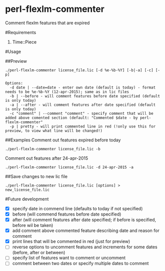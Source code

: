 perl-flexlm-commenter
=====================

Comment flexlm features that are expired

#Requirements

1. Time::Piece

#Usage

##Preview

```
./perl-flexlm-commenter license_file.lic [-d %e-%b-%Y] [-b|-a] [-c] [-p]
```
```
Options:
  -d date | --date=date - enter own date (default is today) - format needs to be %e-%b-%Y (12-apr-2015); same as in lic files
  -b | --before - will comment features before date specified (default is only today)
  -a | --after - will comment features after date specified (default is only today)
  -c "comment" | --comment "comment" - specify comment that will be added above comented section (default: "Commented $date - by perl-flexlm-commenter"
  -p | pretty - will print commented line in red (!only use this for preview, to view what line will be changed!)
```
##Examples
Comment out features expired before today
```
./perl-flexlm-commenter license_file.lic -b
```
Comment out features after 24-apr-2015
```
./perl-flexlm-commenter license_file.lic -d 24-apr-2015 -a
```

##Save changes to new lic file
```
./perl-flexlm-commenter license_file.lic [options] > new_license_file.lic
```

#Future development
- [x] specify date in commend line (defaults to today if not specified)
- [x] before (will commend features before date specified)
- [x] after (will comment features after date specified; if before is specified, before wil be taken)
- [x] add comment above commented feature describing date and reason for comment
- [x] print lines that will be commented in red (just for preview)
- [ ] reverse options to uncomment features and increments for some dates (before, after or between)
- [ ] specify list of features want to comment or uncomment
- [ ] comment between two dates or specify multiple dates to comment
